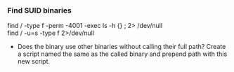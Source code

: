 ### Find SUID binaries
find / -type f -perm -4001 -exec ls -h {} \; 2> /dev/null<br>
find / -u=s -type f 2>/dev/null


* Does the binary use other binaries without calling their full path?
  Create a script named the same as the called binary and prepend path with this new script.
  

